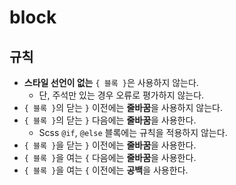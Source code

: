 # block

## 규칙

- **스타일 선언이 없는** `{ 블록 }`은 사용하지 않는다.
  - 단, 주석만 있는 경우 오류로 평가하지 않는다.
- `{ 블록 }`의 닫는 `}` 이전에는 **줄바꿈**을 사용하지 않는다.
- `{ 블록 }`의 닫는 `}` 다음에는 **줄바꿈**을 사용한다.
  - Scss `@if`, `@else` 블록에는 규칙을 적용하지 않는다.
- `{ 블록 }`을 닫는 `}` 이전에는 **줄바꿈**을 사용한다.
- `{ 블록 }`을 여는 `{` 다음에는 **줄바꿈**을 사용한다.
- `{ 블록 }`을 여는 `{` 이전에는 **공백**을 사용한다.
